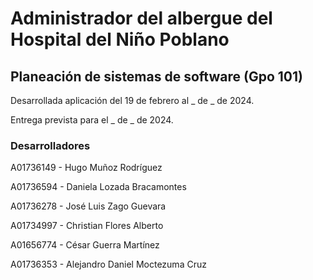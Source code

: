 # Administrador del albergue del Hospital del Niño Poblano

## Planeación de sistemas de software (Gpo 101)
<!-- ### En colaboración con el Instituto Tecnológico y de Estudios Superiores de Monterrey y la empresa Green Carson. -->

Desarrollada aplicación del 19 de febrero al _ de _ de 2024.

Entrega prevista para el _ de _ de 2024.

### Desarrolladores
A01736149 - Hugo Muñoz Rodríguez

A01736594 - Daniela Lozada Bracamontes

A01736278 - José Luis Zago Guevara

A01734997 - Christian Flores Alberto

A01656774 - César Guerra Martínez

A01736353 - Alejandro Daniel Moctezuma Cruz